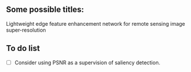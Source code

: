 
## Some possible titles:

Lightweight edge feature enhancement network for remote sensing image super-resolution

## To do list

- [ ] Consider using PSNR as a supervision of saliency detection. 